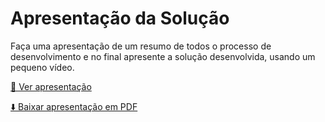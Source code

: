 # Apresentação da Solução

Faça uma apresentação de um resumo de todos o processo de desenvolvimento e no final apresente a solução desenvolvida, usando um pequeno vídeo.

[📄 Ver apresentação](./presentation/slides.pdf)

[⬇️ Baixar apresentação em PDF](./presentation/slides.pdf)


